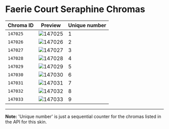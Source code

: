 # Faerie Court Seraphine Chromas

| Chroma ID | Preview | Unique number |
|---|---|---|
| `147025` | ![147025](https://raw.communitydragon.org/latest/plugins/rcp-be-lol-game-data/global/default/v1/champion-chroma-images/147/147025.png) | 1 |
| `147026` | ![147026](https://raw.communitydragon.org/latest/plugins/rcp-be-lol-game-data/global/default/v1/champion-chroma-images/147/147026.png) | 2 |
| `147027` | ![147027](https://raw.communitydragon.org/latest/plugins/rcp-be-lol-game-data/global/default/v1/champion-chroma-images/147/147027.png) | 3 |
| `147028` | ![147028](https://raw.communitydragon.org/latest/plugins/rcp-be-lol-game-data/global/default/v1/champion-chroma-images/147/147028.png) | 4 |
| `147029` | ![147029](https://raw.communitydragon.org/latest/plugins/rcp-be-lol-game-data/global/default/v1/champion-chroma-images/147/147029.png) | 5 |
| `147030` | ![147030](https://raw.communitydragon.org/latest/plugins/rcp-be-lol-game-data/global/default/v1/champion-chroma-images/147/147030.png) | 6 |
| `147031` | ![147031](https://raw.communitydragon.org/latest/plugins/rcp-be-lol-game-data/global/default/v1/champion-chroma-images/147/147031.png) | 7 |
| `147032` | ![147032](https://raw.communitydragon.org/latest/plugins/rcp-be-lol-game-data/global/default/v1/champion-chroma-images/147/147032.png) | 8 |
| `147033` | ![147033](https://raw.communitydragon.org/latest/plugins/rcp-be-lol-game-data/global/default/v1/champion-chroma-images/147/147033.png) | 9 |

---

**Note:** 'Unique number' is just a sequential counter for the chromas listed in the API for this skin.